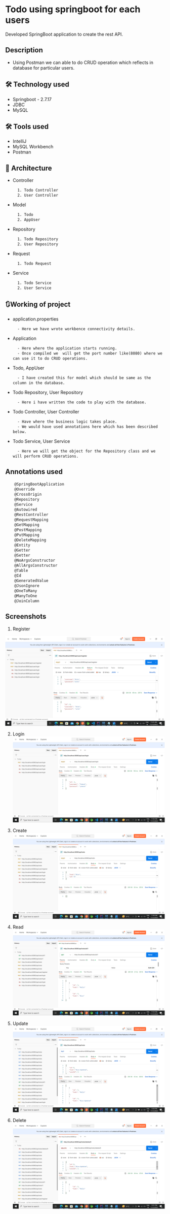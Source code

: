 
# Todo using springboot for each users
Developed SpringBoot application to create the rest API.



## Description

- Using Postman we can able to do CRUD operation which reflects in database for particular users.



## 🛠 Technology used

- Springboot - 2.7.17
- JDBC
- MySQL

## 🛠 Tools used

- IntelliJ
- MySQL Workbench
- Postman

## 🔲 Architecture

- Controller

        1. Todo Controller
        2. User Controller

- Model

        1. Todo
        2. AppUser

- Repository

        1. Todo Repository
        2. User Repository

- Request

        1. Todo Request

- Service

        1. Todo Service
        2. User Service



## 🔃Working of project

- application.properties

        - Here we have wrote workbence connectivity details.

- Application

        - Here where the application starts running.
        - Once compiled we  will get the port number like(8080) where we can use it to do CRUD operations.

- Todo, AppUser

        - I have created this for model which should be same as the column in the database.

- Todo Repository, User Repository

        - Here i have written the code to play with the database.

- Todo Controller, User Controller

        - Have where the business logic takes place.
        - We would have used annotations here which has been described below.

- Todo Service, User Service

        - Here we will get the object for the Repository class and we will perform CRUD operations.
## Annotations used

        @SpringBootApplication
        @Override
        @CrossOrigin
        @Repository
        @Service
        @Autowired
        @RestController
        @RequestMapping
        @GetMapping
        @PostMapping
        @PutMapping
        @DeleteMapping
        @Entity
        @Getter
        @Setter
        @NoArgsConstructor
        @AllArgsConstructor
        @Table
        @Id
        @GeneratedValue
        @JsonIgnore
        @OneToMany
        @ManyToOne
        @JoinColumn

## Screenshots

1. Register
<img src = "screenshots/register.png"/>

2. Login
   <img src = "screenshots/login.png"/>

3. Create
   <img src = "screenshots/Create.png"/>

4. Read
   <img src = "screenshots/Read.png"/>

5. Update
   <img src = "screenshots/Update.png"/>

6. Delete
   <img src = "screenshots/Delete.png"/>